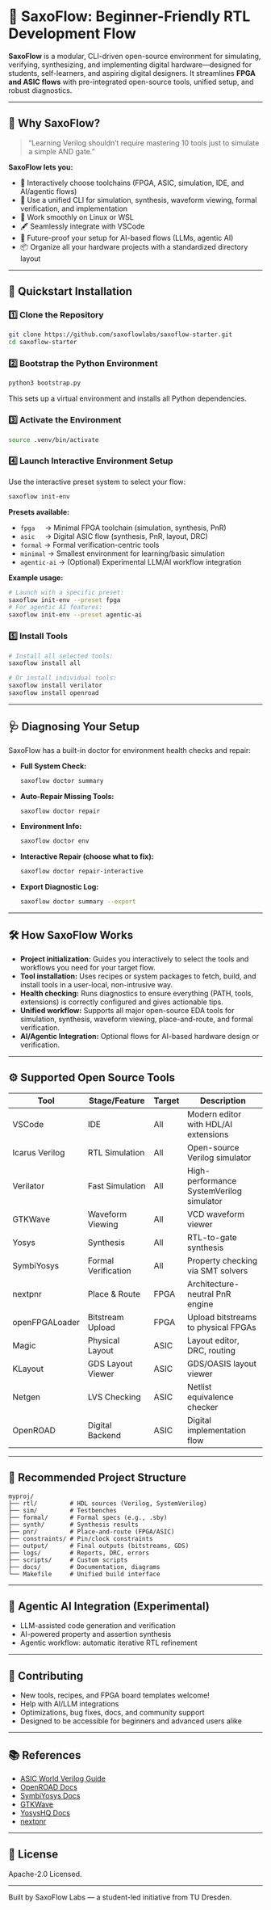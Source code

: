 # 🧰 SaxoFlow: Beginner-Friendly RTL Development Flow

**SaxoFlow** is a modular, CLI-driven open-source environment for simulating, verifying, synthesizing, and implementing digital hardware—designed for students, self-learners, and aspiring digital designers.
It streamlines **FPGA and ASIC flows** with pre-integrated open-source tools, unified setup, and robust diagnostics.

---

## 🌟 Why SaxoFlow?

> “Learning Verilog shouldn’t require mastering 10 tools just to simulate a simple AND gate.”

**SaxoFlow lets you:**

* 🧱 Interactively choose toolchains (FPGA, ASIC, simulation, IDE, and AI/agentic flows)
* 🔧 Use a unified CLI for simulation, synthesis, waveform viewing, formal verification, and implementation
* 🧠 Work smoothly on Linux or WSL
* 🖋 Seamlessly integrate with VSCode
* 🤖 Future-proof your setup for AI-based flows (LLMs, agentic AI)
* 📦 Organize all your hardware projects with a standardized directory layout

---

## 🚀 Quickstart Installation

### 1️⃣ Clone the Repository

```bash
git clone https://github.com/saxoflowlabs/saxoflow-starter.git
cd saxoflow-starter
```

### 2️⃣ Bootstrap the Python Environment

```bash
python3 bootstrap.py
```

This sets up a virtual environment and installs all Python dependencies.

### 3️⃣ Activate the Environment

```bash
source .venv/bin/activate
```

### 4️⃣ Launch Interactive Environment Setup

Use the interactive preset system to select your flow:

```bash
saxoflow init-env
```

**Presets available:**

* `fpga`     → Minimal FPGA toolchain (simulation, synthesis, PnR)
* `asic`     → Digital ASIC flow (synthesis, PnR, layout, DRC)
* `formal` → Formal verification-centric tools
* `minimal` → Smallest environment for learning/basic simulation
* `agentic-ai` → (Optional) Experimental LLM/AI workflow integration

**Example usage:**

```bash
# Launch with a specific preset:
saxoflow init-env --preset fpga
# For agentic AI features:
saxoflow init-env --preset agentic-ai
```

### 5️⃣ Install Tools

```bash
# Install all selected tools:
saxoflow install all

# Or install individual tools:
saxoflow install verilator
saxoflow install openroad
```

---

## 🩺 Diagnosing Your Setup

SaxoFlow has a built-in doctor for environment health checks and repair:

* **Full System Check:**

  ```bash
  saxoflow doctor summary
  ```

* **Auto-Repair Missing Tools:**

  ```bash
  saxoflow doctor repair
  ```

* **Environment Info:**

  ```bash
  saxoflow doctor env
  ```

* **Interactive Repair (choose what to fix):**

  ```bash
  saxoflow doctor repair-interactive
  ```

* **Export Diagnostic Log:**

  ```bash
  saxoflow doctor summary --export
  ```

---

## 🛠️ How SaxoFlow Works

* **Project initialization:** Guides you interactively to select the tools and workflows you need for your target flow.
* **Tool installation:** Uses recipes or system packages to fetch, build, and install tools in a user-local, non-intrusive way.
* **Health checking:** Runs diagnostics to ensure everything (PATH, tools, extensions) is correctly configured and gives actionable tips.
* **Unified workflow:** Supports all major open-source EDA tools for simulation, synthesis, waveform viewing, place-and-route, and formal verification.
* **AI/Agentic Integration:** Optional flows for AI-based hardware design or verification.

---

## ⚙️ Supported Open Source Tools

| Tool           | Stage/Feature       | Target | Description                              |
| -------------- | ------------------- | ------ | ---------------------------------------- |
| VSCode         | IDE                 | All    | Modern editor with HDL/AI extensions     |
| Icarus Verilog | RTL Simulation      | All    | Open-source Verilog simulator            |
| Verilator      | Fast Simulation     | All    | High-performance SystemVerilog simulator |
| GTKWave        | Waveform Viewing    | All    | VCD waveform viewer                      |
| Yosys          | Synthesis           | All    | RTL-to-gate synthesis                    |
| SymbiYosys     | Formal Verification | All    | Property checking via SMT solvers        |
| nextpnr        | Place & Route       | FPGA   | Architecture-neutral PnR engine          |
| openFPGALoader | Bitstream Upload    | FPGA   | Upload bitstreams to physical FPGAs      |
| Magic          | Physical Layout     | ASIC   | Layout editor, DRC, routing              |
| KLayout        | GDS Layout Viewer   | ASIC   | GDS/OASIS layout viewer                  |
| Netgen         | LVS Checking        | ASIC   | Netlist equivalence checker              |
| OpenROAD       | Digital Backend     | ASIC   | Digital implementation flow              |

---

## 📁 Recommended Project Structure

```
myproj/
├── rtl/         # HDL sources (Verilog, SystemVerilog)
├── sim/         # Testbenches
├── formal/      # Formal specs (e.g., .sby)
├── synth/       # Synthesis results
├── pnr/         # Place-and-route (FPGA/ASIC)
├── constraints/ # Pin/clock constraints
├── output/      # Final outputs (bitstreams, GDS)
├── logs/        # Reports, DRC, errors
├── scripts/     # Custom scripts
├── docs/        # Documentation, diagrams
└── Makefile     # Unified build interface
```

---

## 🤖 Agentic AI Integration (Experimental)

* LLM-assisted code generation and verification
* AI-powered property and assertion synthesis
* Agentic workflow: automatic iterative RTL refinement

---

## 🤝 Contributing

* New tools, recipes, and FPGA board templates welcome!
* Help with AI/LLM integrations
* Optimizations, bug fixes, docs, and community support
* Designed to be accessible for beginners and advanced users alike

---

## 📚 References

* [ASIC World Verilog Guide](https://www.asic-world.com/verilog/)
* [OpenROAD Docs](https://openroad.readthedocs.io/)
* [SymbiYosys Docs](https://symbiyosys.readthedocs.io/)
* [GTKWave](http://gtkwave.sourceforge.net/)
* [YosysHQ Docs](https://yosyshq.net/yosys/documentation.html)
* [nextpnr](https://github.com/YosysHQ/nextpnr)

---

## 📜 License

Apache-2.0 Licensed.

---

Built by SaxoFlow Labs — a student-led initiative from TU Dresden.


